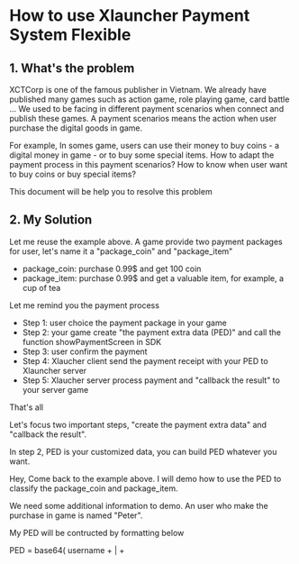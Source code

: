 # How to use Xlauncher Payment System Flexible 

## 1. What's the problem
XCTCorp is one of the famous publisher in Vietnam. We already have published many games such as action game, role playing game, card battle ... We used to be facing in different payment scenarios when connect and publish these games. A payment scenarios means the action when user purchase the digital goods in game. 

For example, In somes game, users can use their money to buy coins - a digital money in game - or to buy some special items. 
How to adapt the payment process in this payment scenarios? How to know when user want to buy coins or buy special items?

This document will be help you to resolve this problem

## 2. My Solution
Let me reuse the example above. A game provide two payment packages for user, let's name it a "package_coin" and "package_item"

- package_coin: purchase 0.99$ and get 100 coin
- package_item: purchase 0.99$ and get a valuable item, for example, a cup of tea

Let me remind you the payment process
- Step 1: user choice the payment package in your game
- Step 2: your game create "the payment extra data (PED)" and call the function showPaymentScreen in SDK
- Step 3: user confirm the payment
- Step 4: Xlaucher client send the payment receipt with your PED to Xlauncher server
- Step 5: Xlaucher server process payment and "callback the result" to your server game

That's all

Let's focus two important steps, "create the payment extra data" and "callback the result".

In step 2, PED is your customized data, you can build PED whatever you want.

Hey, Come back to the example above. I will demo how to use the PED to classify the package_coin and package_item.

We need some additional information to demo. An user who make the purchase in game is named "Peter".

My PED will be contructed by formatting below

PED = base64( username + | + 
